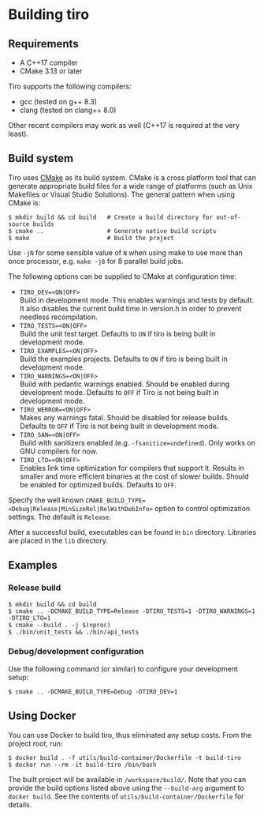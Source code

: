 # Building tiro

## Requirements

-   A C++17 compiler
-   CMake 3.13 or later

Tiro supports the following compilers:

-   gcc (tested on g++ 8.3)
-   clang (tested on clang++ 8.0)

Other recent compilers may work as well (C++17 is required at the very least).

## Build system

Tiro uses [CMake](https://cmake.org/) as its build system. CMake is a cross platform tool that can generate appropriate build files for a wide range of platforms (such as Unix Makefiles or Visual Studio Solutions). The general pattern when using CMake is:

    $ mkdir build && cd build   # Create a build directory for out-of-source builds
    $ cmake ..                  # Generate native build scripts
    $ make                      # Build the project

Use `-jN` for some sensible value of `N` when using make to use more than once processor, e.g. `make -j8` for 8 parallel build jobs.

The following options can be supplied to CMake at configuration time:

-   `TIRO_DEV=<ON|OFF>`  
     Build in development mode. This enables warnings and tests by default. It also disables the current build time in version.h in order to prevent needless recompilation.
-   `TIRO_TESTS=<ON|OFF>`  
     Build the unit test target. Defaults to `ON` if tiro is being built in development mode.
-   `TIRO_EXAMPLES=<ON|OFF>`  
     Build the examples projects. Defaults to `ON` if tiro is being built in development mode.
-   `TIRO_WARNINGS=<ON|OFF>`  
     Build with pedantic warnings enabled. Should be enabled during development mode. Defaults to `OFF` if Tiro is not being built in development mode.
-   `TIRO_WERROR=<ON|OFF>`  
     Makes any warnings fatal. Should be disabled for release builds. Defaults to `OFF` if Tiro is not being built in development mode.
-   `TIRO_SAN=<ON|OFF>`  
     Build with sanitizers enabled (e.g. `-fsanitize=undefined`). Only works on GNU compilers for now.
-   `TIRO_LTO=<ON|OFF>`  
     Enables link time optimization for compilers that support it. Results in smaller and more efficient binaries
    at the cost of slower builds. Should be enabled for optimized builds. Defaults to `OFF`.

Specify the well known `CMAKE_BUILD_TYPE=<Debug|Release|MinSizeRel|RelWithDebInfo>` option to control optimization settings. The default is `Release`.

After a successful build, executables can be found in `bin` directory. Libraries are placed in the `lib` directory.

## Examples

### Release build

    $ mkdir build && cd build
    $ cmake .. -DCMAKE_BUILD_TYPE=Release -DTIRO_TESTS=1 -DTIRO_WARNINGS=1 -DTIRO_LTO=1
    $ cmake --build . -j $(nproc)
    $ ./bin/unit_tests && ./bin/api_tests

### Debug/development configuration

Use the following command (or similar) to configure your development setup:

    $ cmake .. -DCMAKE_BUILD_TYPE=Debug -DTIRO_DEV=1

## Using Docker

You can use Docker to build tiro, thus eliminated any setup costs. From the project root, run:

    $ docker build . -f utils/build-container/Dockerfile -t build-tiro
    $ docker run --rm -it build-tiro /bin/bash

The built project will be available in `/workspace/build/`. Note that you can provide the build options listed above using the `--build-arg` argument to `docker build`.
See the contents of `utils/build-container/Dockerfile` for details.
